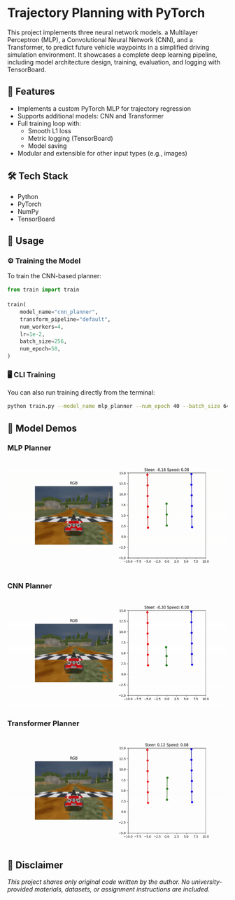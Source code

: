 # Trajectory Planning with PyTorch

This project implements three neural network models. a Multilayer Perceptron (MLP), a Convolutional Neural Network (CNN), and a Transformer, to predict future vehicle waypoints in a simplified driving simulation environment. It showcases a complete deep learning pipeline, including model architecture design, training, evaluation, and logging with TensorBoard.

## 🔧 Features

- Implements a custom PyTorch MLP for trajectory regression
- Supports additional models: CNN and Transformer
- Full training loop with:
  - Smooth L1 loss
  - Metric logging (TensorBoard)
  - Model saving
- Modular and extensible for other input types (e.g., images)

## 🛠 Tech Stack

- Python
- PyTorch
- NumPy
- TensorBoard

## 🚀 Usage

### ⚙️ Training the Model

To train the CNN-based planner:

```python
from train import train

train(
    model_name="cnn_planner",
    transform_pipeline="default",
    num_workers=4,
    lr=1e-2,
    batch_size=256,
    num_epoch=50,
)
```

### 🖥️ CLI Training

You can also run training directly from the terminal:
```bash
python train.py --model_name mlp_planner --num_epoch 40 --batch_size 64
```

## 🎥 Model Demos
###  MLP Planner

![MLP Demo](videos/mlp_planner_lighthouse.gif)

### CNN Planner

![CNN Demo](videos/cnn_planner_lighthouse.gif)

### Transformer Planner

![Transformer Demo](videos/transformer_planner_lighthouse.gif)


## 📄 Disclaimer
*This project shares only original code written by the author. No university-provided materials, datasets, or assignment instructions are included.*

